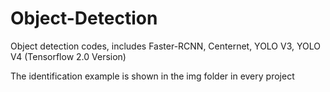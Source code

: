 # Object-Detection
Object detection codes, includes Faster-RCNN, Centernet, YOLO V3, YOLO V4 (Tensorflow 2.0 Version)

The identification example is shown in the img folder in every project
